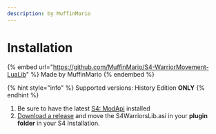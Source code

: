```yaml
---
description: by MuffinMario
---
```


# Installation

{% embed url="https://github.com/MuffinMario/S4-WarriorMovement-LuaLib" %}
Made by MuffinMario
{% endembed %}

{% hint style="info" %}
Supported versions: History Edition **ONLY**
{% endhint %}

1. Be sure to have the latest [S4: ModApi](https://app.gitbook.com/s/nkV7skpzyiblDL2teaSd/) installed
2. [Download a release](https://github.com/MuffinMario/S4-WarriorMovement-LuaLib/releases) and move the S4WarriorsLib.asi in your **plugin folder** in your S4 Installation.&#x20;
